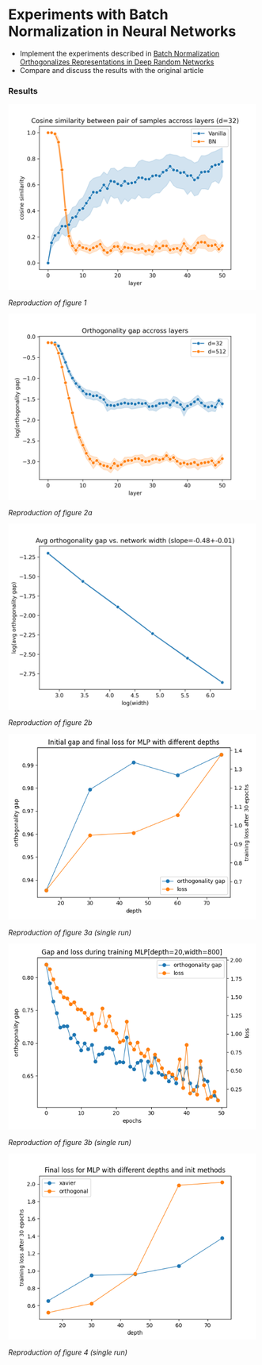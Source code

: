 # Experiments with Batch Normalization in Neural Networks

* Implement the experiments described in [Batch Normalization Orthogonalizes Representations in Deep Random Networks](https://arxiv.org/pdf/2106.03970.pdf)
* Compare and discuss the results with the original article

### Results

<img src="figures/figure_1.png" alt="fig1" width="500" position/>

*Reproduction of figure 1*

<img src="figures/figure_2a.png" alt="fig2a" width="500" position/>

*Reproduction of figure 2a*

<img src="figures/figure_2b.png" alt="fig2b" width="500" position/>

*Reproduction of figure 2b*

<img src="figures/figure_3a.png" alt="fig2b" width="500" position/>

*Reproduction of figure 3a (single run)*

<img src="figures/figure_3b.png" alt="fig2b" width="500" position/>

*Reproduction of figure 3b (single run)*

<img src="figures/figure_4.png" alt="fig2b" width="500" position/>

*Reproduction of figure 4 (single run)*